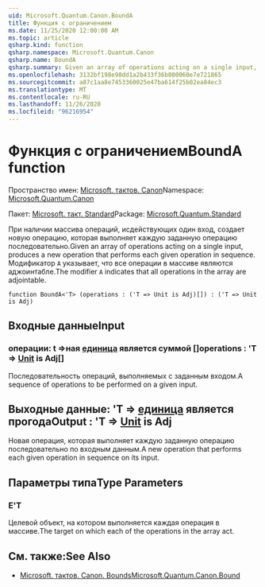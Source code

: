 ```yaml
---
uid: Microsoft.Quantum.Canon.BoundA
title: Функция с ограничением
ms.date: 11/25/2020 12:00:00 AM
ms.topic: article
qsharp.kind: function
qsharp.namespace: Microsoft.Quantum.Canon
qsharp.name: BoundA
qsharp.summary: Given an array of operations acting on a single input, produces a new operation that performs each given operation in sequence. The modifier `A` indicates that all operations in the array are adjointable.
ms.openlocfilehash: 3132bf198e98dd1a2b433f36b000060e7e721865
ms.sourcegitcommit: a87c1aa8e7453360025e47ba614f25b02ea84ec3
ms.translationtype: MT
ms.contentlocale: ru-RU
ms.lasthandoff: 11/26/2020
ms.locfileid: "96216954"
---
```

# <a name="bounda-function"></a><span data-ttu-id="83493-102">Функция с ограничением</span><span class="sxs-lookup"><span data-stu-id="83493-102">BoundA function</span></span>

<span data-ttu-id="83493-103">Пространство имен: [Microsoft. тактов. Canon](xref:Microsoft.Quantum.Canon)</span><span class="sxs-lookup"><span data-stu-id="83493-103">Namespace: [Microsoft.Quantum.Canon](xref:Microsoft.Quantum.Canon)</span></span>

<span data-ttu-id="83493-104">Пакет: [Microsoft. такт. Standard](https://nuget.org/packages/Microsoft.Quantum.Standard)</span><span class="sxs-lookup"><span data-stu-id="83493-104">Package: [Microsoft.Quantum.Standard](https://nuget.org/packages/Microsoft.Quantum.Standard)</span></span>


<span data-ttu-id="83493-105">При наличии массива операций, исдействующих один вход, создает новую операцию, которая выполняет каждую заданную операцию последовательно.</span><span class="sxs-lookup"><span data-stu-id="83493-105">Given an array of operations acting on a single input, produces a new operation that performs each given operation in sequence.</span></span>
<span data-ttu-id="83493-106">Модификатор `A` указывает, что все операции в массиве являются аджоинтабле.</span><span class="sxs-lookup"><span data-stu-id="83493-106">The modifier `A` indicates that all operations in the array are adjointable.</span></span>

```qsharp
function BoundA<'T> (operations : ('T => Unit is Adj)[]) : ('T => Unit is Adj)
```


## <a name="input"></a><span data-ttu-id="83493-107">Входные данные</span><span class="sxs-lookup"><span data-stu-id="83493-107">Input</span></span>

### <a name="operations--t--unit--is-adj"></a><span data-ttu-id="83493-108">операции: t =>ная [единица](xref:microsoft.quantum.lang-ref.unit)  является суммой []</span><span class="sxs-lookup"><span data-stu-id="83493-108">operations : 'T => [Unit](xref:microsoft.quantum.lang-ref.unit)  is Adj[]</span></span>

<span data-ttu-id="83493-109">Последовательность операций, выполняемых с заданным входом.</span><span class="sxs-lookup"><span data-stu-id="83493-109">A sequence of operations to be performed on a given input.</span></span>



## <a name="output--t--unit--is-adj"></a><span data-ttu-id="83493-110">Выходные данные: 'T => [единица](xref:microsoft.quantum.lang-ref.unit)  является прогода</span><span class="sxs-lookup"><span data-stu-id="83493-110">Output : 'T => [Unit](xref:microsoft.quantum.lang-ref.unit)  is Adj</span></span>

<span data-ttu-id="83493-111">Новая операция, которая выполняет каждую заданную операцию последовательно по входным данным.</span><span class="sxs-lookup"><span data-stu-id="83493-111">A new operation that performs each given operation in sequence on its input.</span></span>

## <a name="type-parameters"></a><span data-ttu-id="83493-112">Параметры типа</span><span class="sxs-lookup"><span data-stu-id="83493-112">Type Parameters</span></span>

### <a name="t"></a><span data-ttu-id="83493-113">Е</span><span class="sxs-lookup"><span data-stu-id="83493-113">'T</span></span>

<span data-ttu-id="83493-114">Целевой объект, на котором выполняется каждая операция в массиве.</span><span class="sxs-lookup"><span data-stu-id="83493-114">The target on which each of the operations in the array act.</span></span>

## <a name="see-also"></a><span data-ttu-id="83493-115">См. также:</span><span class="sxs-lookup"><span data-stu-id="83493-115">See Also</span></span>

- [<span data-ttu-id="83493-116">Microsoft. тактов. Canon. Bounds</span><span class="sxs-lookup"><span data-stu-id="83493-116">Microsoft.Quantum.Canon.Bound</span></span>](xref:Microsoft.Quantum.Canon.Bound)
